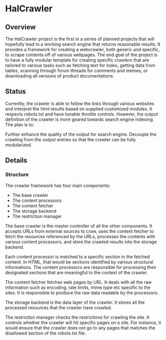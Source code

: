 # HalCrawler
## Overview
The HalCrawler project is the first in a series of planned projects that will hopefully lead to a working search engine that returns reasonable results. It provides a framework for creating a webcrawler, both generic and specific, to scrape contents off of various webpages. The end goal of the project is to have a fully modular template for creating specific crawlers that are tailored to various tasks such as fetching text for index, getting data from tables, scanning through forum threads for comments and memes, or downloading all versions of product documentations.

## Status
Currently, the crawler is able to follow the links through various websites and interpret the html results based on supplied customized modules. It respects robots.txt and have tunable throttle controls. However, the output definition of the crawler is more geared towards search engine indexing. The plan is to:

Further enhance the quality of the output for search engine.
Decouple the crawling from the output entries so that the crawler can be fully modularized.

## Details
### Structure
The crawler framework has four main components:

- The base crawler
- The content processors
- The content fetcher
- The storage backend
- The restriction manager

The base crawler is the master controller of all the other components. It accepts URLs from external sources to craw, uses the content fetcher to fetch the resources referenced by the URLs, processes the contents with various content processors, and store the crawled results into the storage backend.

Each content processor is matched to a specific section in the fetched content. In HTML, that would be sections identified by various structural informations. The content processors are responsible for processing their designated sections that are meaningful to the context of the crawler.

The content fetcher fetches web pages by URL. It deals with all the raw information such as encoding, rate limits, mime type etc specific to the sites. It is responsible to produce the raw data readable by the processors.

The storage backend is the data layer of the crawler. It stores all the processed resources that the crawler have crawled.

The restriction manager checks the restrictions for crawling the site. It controls whether the crawler will hit specific pages on a site. For instance, it would ensure that the crawler does not go to any pages that matches the disallowed section of the robots.txt file.
